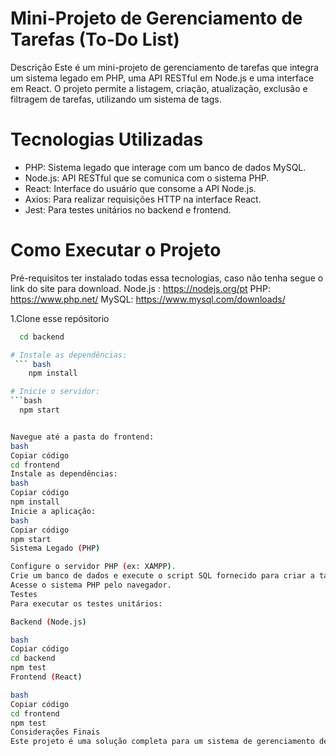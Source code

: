 # Mini-Projeto de Gerenciamento de Tarefas (To-Do List)
Descrição
Este é um mini-projeto de gerenciamento de tarefas que integra um sistema legado em PHP, uma API RESTful em Node.js e uma interface em React. O projeto permite a listagem, criação, atualização, exclusão e filtragem de tarefas, utilizando um sistema de tags.

# Tecnologias Utilizadas
- PHP: Sistema legado que interage com um banco de dados MySQL.
- Node.js: API RESTful que se comunica com o sistema PHP.
- React: Interface do usuário que consome a API Node.js.
- Axios: Para realizar requisições HTTP na interface React.
- Jest: Para testes unitários no backend e frontend.


# Como Executar o Projeto
Pré-requisitos ter instalado todas essa tecnologias, caso não tenha segue o link do site para download.
Node.js : https://nodejs.org/pt
PHP: https://www.php.net/
MySQL: https://www.mysql.com/downloads/

1.Clone esse repósitorio 
``` bash
  cd backend

# Instale as dependências:
 ``` bash
    npm install

# Inicie o servidor:
```bash
  npm start


Navegue até a pasta do frontend:
bash
Copiar código
cd frontend
Instale as dependências:
bash
Copiar código
npm install
Inicie a aplicação:
bash
Copiar código
npm start
Sistema Legado (PHP)

Configure o servidor PHP (ex: XAMPP).
Crie um banco de dados e execute o script SQL fornecido para criar a tabela tasks.
Acesse o sistema PHP pelo navegador.
Testes
Para executar os testes unitários:

Backend (Node.js)

bash
Copiar código
cd backend
npm test
Frontend (React)

bash
Copiar código
cd frontend
npm test
Considerações Finais
Este projeto é uma solução completa para um sistema de gerenciamento de tarefas, integrando diferentes tecnologias e demonstrando como elas podem trabalhar em conjunto. Sinta-se à vontade para expandir ou modificar conforme necessário.
